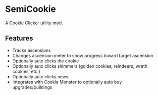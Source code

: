 # SemiCookie

A Cookie Clicker utility mod.

## Features

- Tracks ascensions
- Changes ascension meter to show progress toward target ascension
- Optionally auto clicks the cookie
- Optionally auto clicks shimmers (golden cookies, reindeers, wrath cookies, etc.)
- Optionally auto clicks news
- Integrates with Cookie Monster to optionally auto buy upgrades/buildings
